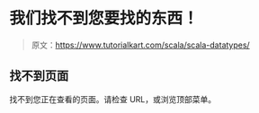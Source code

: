 # 我们找不到您要找的东西！

> 原文：<https://www.tutorialkart.com/scala/scala-datatypes/>

## 找不到页面

找不到您正在查看的页面。请检查 URL，或浏览顶部菜单。